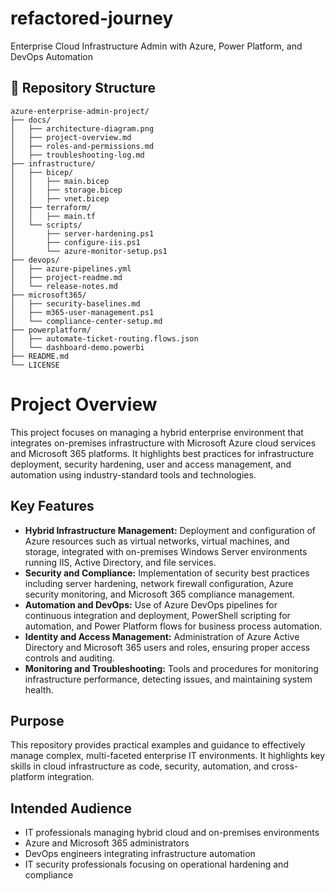 # refactored-journey
Enterprise Cloud Infrastructure Admin with Azure, Power Platform, and DevOps Automation

## 📁 Repository Structure

```
azure-enterprise-admin-project/
├── docs/
│   ├── architecture-diagram.png
│   ├── project-overview.md
│   ├── roles-and-permissions.md
│   ├── troubleshooting-log.md
├── infrastructure/
│   ├── bicep/
│   │   ├── main.bicep
│   │   ├── storage.bicep
│   │   ├── vnet.bicep
│   ├── terraform/
│   │   ├── main.tf
│   └── scripts/
│       ├── server-hardening.ps1
│       ├── configure-iis.ps1
│       └── azure-monitor-setup.ps1
├── devops/
│   ├── azure-pipelines.yml
│   ├── project-readme.md
│   └── release-notes.md
├── microsoft365/
│   ├── security-baselines.md
│   ├── m365-user-management.ps1
│   └── compliance-center-setup.md
├── powerplatform/
│   ├── automate-ticket-routing.flows.json
│   └── dashboard-demo.powerbi
├── README.md
└── LICENSE
```
# Project Overview

This project focuses on managing a hybrid enterprise environment that integrates on-premises infrastructure with Microsoft Azure cloud services and Microsoft 365 platforms. It highlights best practices for infrastructure deployment, security hardening, user and access management, and automation using industry-standard tools and technologies.

## Key Features

- **Hybrid Infrastructure Management:** Deployment and configuration of Azure resources such as virtual networks, virtual machines, and storage, integrated with on-premises Windows Server environments running IIS, Active Directory, and file services.
- **Security and Compliance:** Implementation of security best practices including server hardening, network firewall configuration, Azure security monitoring, and Microsoft 365 compliance management.
- **Automation and DevOps:** Use of Azure DevOps pipelines for continuous integration and deployment, PowerShell scripting for automation, and Power Platform flows for business process automation.
- **Identity and Access Management:** Administration of Azure Active Directory and Microsoft 365 users and roles, ensuring proper access controls and auditing.
- **Monitoring and Troubleshooting:** Tools and procedures for monitoring infrastructure performance, detecting issues, and maintaining system health.

## Purpose

This repository provides practical examples and guidance to effectively manage complex, multi-faceted enterprise IT environments. It highlights key skills in cloud infrastructure as code, security, automation, and cross-platform integration.

## Intended Audience

- IT professionals managing hybrid cloud and on-premises environments  
- Azure and Microsoft 365 administrators  
- DevOps engineers integrating infrastructure automation  
- IT security professionals focusing on operational hardening and compliance  

